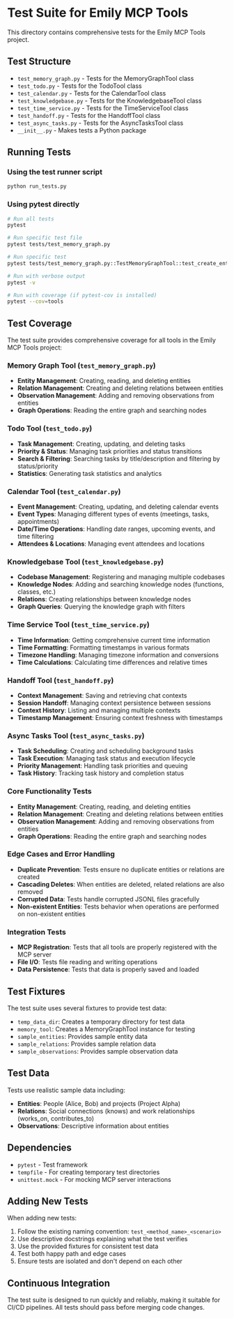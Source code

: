 # Test Suite for Emily MCP Tools

This directory contains comprehensive tests for the Emily MCP Tools project.

## Test Structure

- `test_memory_graph.py` - Tests for the MemoryGraphTool class
- `test_todo.py` - Tests for the TodoTool class
- `test_calendar.py` - Tests for the CalendarTool class
- `test_knowledgebase.py` - Tests for the KnowledgebaseTool class
- `test_time_service.py` - Tests for the TimeServiceTool class
- `test_handoff.py` - Tests for the HandoffTool class
- `test_async_tasks.py` - Tests for the AsyncTasksTool class
- `__init__.py` - Makes tests a Python package

## Running Tests

### Using the test runner script
```bash
python run_tests.py
```

### Using pytest directly
```bash
# Run all tests
pytest

# Run specific test file
pytest tests/test_memory_graph.py

# Run specific test
pytest tests/test_memory_graph.py::TestMemoryGraphTool::test_create_entities_new

# Run with verbose output
pytest -v

# Run with coverage (if pytest-cov is installed)
pytest --cov=tools
```

## Test Coverage

The test suite provides comprehensive coverage for all tools in the Emily MCP Tools project:

### Memory Graph Tool (`test_memory_graph.py`)
- **Entity Management**: Creating, reading, and deleting entities
- **Relation Management**: Creating and deleting relations between entities
- **Observation Management**: Adding and removing observations from entities
- **Graph Operations**: Reading the entire graph and searching nodes

### Todo Tool (`test_todo.py`)
- **Task Management**: Creating, updating, and deleting tasks
- **Priority & Status**: Managing task priorities and status transitions
- **Search & Filtering**: Searching tasks by title/description and filtering by status/priority
- **Statistics**: Generating task statistics and analytics

### Calendar Tool (`test_calendar.py`)
- **Event Management**: Creating, updating, and deleting calendar events
- **Event Types**: Managing different types of events (meetings, tasks, appointments)
- **Date/Time Operations**: Handling date ranges, upcoming events, and time filtering
- **Attendees & Locations**: Managing event attendees and locations

### Knowledgebase Tool (`test_knowledgebase.py`)
- **Codebase Management**: Registering and managing multiple codebases
- **Knowledge Nodes**: Adding and searching knowledge nodes (functions, classes, etc.)
- **Relations**: Creating relationships between knowledge nodes
- **Graph Queries**: Querying the knowledge graph with filters

### Time Service Tool (`test_time_service.py`)
- **Time Information**: Getting comprehensive current time information
- **Time Formatting**: Formatting timestamps in various formats
- **Timezone Handling**: Managing timezone information and conversions
- **Time Calculations**: Calculating time differences and relative times

### Handoff Tool (`test_handoff.py`)
- **Context Management**: Saving and retrieving chat contexts
- **Session Handoff**: Managing context persistence between sessions
- **Context History**: Listing and managing multiple contexts
- **Timestamp Management**: Ensuring context freshness with timestamps

### Async Tasks Tool (`test_async_tasks.py`)
- **Task Scheduling**: Creating and scheduling background tasks
- **Task Execution**: Managing task status and execution lifecycle
- **Priority Management**: Handling task priorities and queuing
- **Task History**: Tracking task history and completion status

### Core Functionality Tests
- **Entity Management**: Creating, reading, and deleting entities
- **Relation Management**: Creating and deleting relations between entities
- **Observation Management**: Adding and removing observations from entities
- **Graph Operations**: Reading the entire graph and searching nodes

### Edge Cases and Error Handling
- **Duplicate Prevention**: Tests ensure no duplicate entities or relations are created
- **Cascading Deletes**: When entities are deleted, related relations are also removed
- **Corrupted Data**: Tests handle corrupted JSONL files gracefully
- **Non-existent Entities**: Tests behavior when operations are performed on non-existent entities

### Integration Tests
- **MCP Registration**: Tests that all tools are properly registered with the MCP server
- **File I/O**: Tests file reading and writing operations
- **Data Persistence**: Tests that data is properly saved and loaded

## Test Fixtures

The test suite uses several fixtures to provide test data:

- `temp_data_dir`: Creates a temporary directory for test data
- `memory_tool`: Creates a MemoryGraphTool instance for testing
- `sample_entities`: Provides sample entity data
- `sample_relations`: Provides sample relation data
- `sample_observations`: Provides sample observation data

## Test Data

Tests use realistic sample data including:
- **Entities**: People (Alice, Bob) and projects (Project Alpha)
- **Relations**: Social connections (knows) and work relationships (works_on, contributes_to)
- **Observations**: Descriptive information about entities

## Dependencies

- `pytest` - Test framework
- `tempfile` - For creating temporary test directories
- `unittest.mock` - For mocking MCP server interactions

## Adding New Tests

When adding new tests:

1. Follow the existing naming convention: `test_<method_name>_<scenario>`
2. Use descriptive docstrings explaining what the test verifies
3. Use the provided fixtures for consistent test data
4. Test both happy path and edge cases
5. Ensure tests are isolated and don't depend on each other

## Continuous Integration

The test suite is designed to run quickly and reliably, making it suitable for CI/CD pipelines. All tests should pass before merging code changes. 